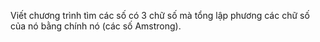Viết chương trình tìm các số có 3 chữ số mà tổng lập phương các chữ số của nó bằng chính nó (các số Amstrong).